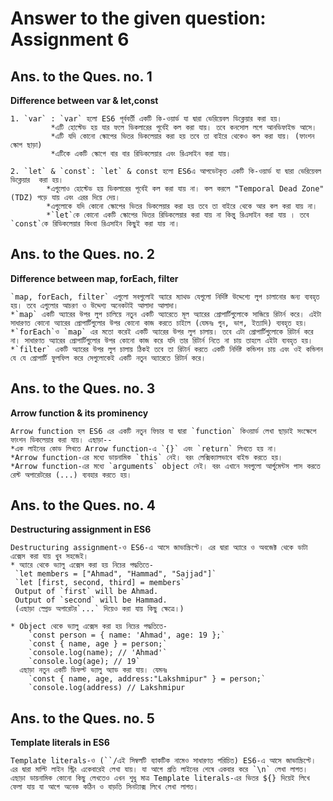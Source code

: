 # Answer to the given question: Assignment 6

## Ans. to the Ques. no. 1

**Difference between var & let,const**

    1. `var` : `var` হলো ES6 পূর্ববর্তী একটি কি-ওয়ার্ড যা দ্বারা ভেরিয়েবল ডিক্লেয়ার করা হয়।
             *এটি হোস্টেড হয় যার ফলে ডিকলারের পূর্বেই কল করা যায়। তবে কনসোল লগে আনডিফাইন্ড আসে।
             *এটি যদি কোনো স্কোপের ভিতর ডিকলেয়ার করা হয় তবে তা বাইরে থেকেও কল করা যায়। (ফাংশন স্কোপ ছাড়া)
             *এটিকে একটি স্কোপে বার বার রিডিকলেয়ার এবং রিএসাইন করা যায়।

    2. `let` & `const`: `let` & const হলো ES6এ আপডেটকৃত একটি কি-ওয়ার্ড যা দ্বারা ভেরিয়েবল ডিক্লেয়ার  করা হয়।
            *এগুলোও হোস্টেড হয় ডিকলারের পূর্বেই কল করা যায় না। কল করলে "Temporal Dead Zone" (TDZ) পড়ে যায় এবং এরর দিয়ে দেয়।
            *এগুলোকে যদি কোনো স্কোপের ভিতর ডিকলেয়ার করা হয় তবে তা বাইরে থেকে আর কল করা যায় না।
            *`let`কে কোনো একটি স্কোপের ভিতর রিডিকলেয়ার করা যায় না কিন্তু রিএসাইন করা যায় । তবে `const`কে রিডিকলেয়ার কিংবা রিএসাইন কিছুই করা যায় না।

## Ans. to the Ques. no. 2

**Difference between map, forEach, filter**

    `map, forEach, filter` এগুলো সবগুলোই অ্যারে ম্যাথড যেগুলো নির্দিষ্ট উদ্দেশ্যে লুপ চালানোর জন্য ব্যবহৃত হয়। তবে এগুলোর আচরণ ও উদ্দেশ্য অনেকটাই আলাদা আলাদা। 
    *`map` একটি অ্যারের উপর লুপ চালিয়ে নতুন একটি অ্যারেতে মূল অ্যারের প্রোপার্টিগুলোকে সাজিয়ে রিটার্ন করে। এইটা সাধারণত কোনো অ্যারের প্রোপার্টিগুলোর উপর কোনো কাজ করতে চাইলে (যেমনঃ গুন, ভাগ, ইত্যাদি) ব্যবহৃত হয়।
    *`forEach`ও `map` এর মতো করেই একটি অ্যারের উপর লুপ চালায়। তবে এটা প্রোপার্টিগুলোকে রিটার্ন করে না। সাধারণত অ্যারের প্রোপার্টিগুলোর উপর কোনো কাজ করে যদি তার রিটার্ন নিতে না চায় তাহলে এইটা ব্যবহৃত হয়। 
    *`filter` একটি অ্যারের উপর লুপ চালায় ঠিকই তবে তা রিটার্ন করতে একটি নির্দিষ্ট কন্ডিশন চায় এবং ওই কন্ডিশন যে যে প্রোপার্টি ফুলফিল করে সেগুলোকেই একটি নতুন অ্যারেতে রিটার্ন করে।

## Ans. to the Ques. no. 3

**Arrow function & its prominency**

    Arrow function হল ES6 এর একটি নতুন ফিচার যা দ্বারা `function` কিওয়ার্ড লেখা ছাড়াই সংক্ষেপে ফাংশন ডিকলেয়ার করা যায়। এছাড়া--
    *এক লাইনের কোড লিখতে Arrow function-এ `{}` এবং `return` লিখতে হয় না।
    *Arrow function-এর মধ্যে ডায়নামিক `this` নেই। বরং লেক্সিক্যালভাবে বাইন্ড করতে হয়। 
    *Arrow function-এর মধ্যে `arguments` object নেই। বরং এখানে সবগুলো আর্গুমেন্টস পাস করতে রেস্ট অপারেটরের (...) ব্যবহার করতে হয়।

## Ans. to the Ques. no. 4

**Destructuring assignment in ES6**
     
    Destructuring assignment-ও ES6-এ আসে জাভাস্ক্রিপ্টে। এর দ্বারা অ্যারে ও অবজেক্ট থেকে ডাটা এক্সেস করা যায় খুব সহজেই। 
    * অ্যারে থেকে ভ্যালু এক্সেস করা হয় নিচের পদ্ধতিতে-
     `let members = ["Ahmad", "Hammad", "Sajjad"]`
     `let [first, second, third] = members`
     Output of `first` will be Ahmad.
     Output of `second` will be Hammad.
     (এছাড়া স্প্রেড অপারেটর`...` দিয়েও করা যায় কিছু ক্ষেত্রে।)

    * Object থেকে ভ্যালু এক্সেস করা হয় নিচের পদ্ধতিতে-
        `const person = { name: 'Ahmad', age: 19 };`
        `const { name, age } = person;`
        `console.log(name); // 'Ahmad'`
        `console.log(age); // 19`
      এছাড়া নতুন একটি ডিফল্ট ভ্যালু অ্যাড করা যায়। যেমনঃ
        `const { name, age, address:"Lakshmipur" } = person;`
        `console.log(address) // Lakshmipur 

## Ans. to the Ques. no. 5

**Template literals in ES6**

    Template literals-ও (``/এই সিম্বলটি ব্যাকটিক নামেও সাধারণত পরিচিত) ES6-এ আসে জাভাস্ক্রিপ্টে। এর দ্বারা মাল্টি লাইন স্ট্রিং একেবারেই লেখা যায়। যা আগে প্রতি লাইনের শেষে একবার করে `\n` লেখা লাগত। এছাড়া ডায়নামিক কোনো কিছু লেখতেও এখন শুধু মাত্র Template literals-এর ভিতর ${} দিয়েই লিখে ফেলা যায় যা আগে অনেক কঠিন ও বাড়তি সিনট্যাক্স লিখে লেখা লাগত।